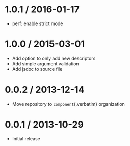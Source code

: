 # 1.0.1 / 2016-01-17

- perf: enable strict mode

# 1.0.0 / 2015-03-01

- Add option to only add new descriptors
- Add simple argument validation
- Add jsdoc to source file

# 0.0.2 / 2013-12-14

- Move repository to `component`{.verbatim} organization

# 0.0.1 / 2013-10-29

- Initial release
